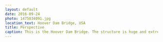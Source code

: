 ```yaml
---
layout: default
date: 2016-09-24
photo: 1475034091.jpg
location_text: Hoover Dam Bridge, USA
title: Perspective
caption: This is the Hoover Dam Bridge. The structure is huge and extremely stable. On the left side of the bridge is Arizona and on the right Nevada.
---
```

